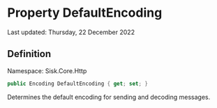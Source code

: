 # Property DefaultEncoding
Last updated: Thursday, 22 December 2022

## Definition
Namespace: Sisk.Core.Http

```csharp
public Encoding DefaultEncoding { get; set; }
```

Determines the default encoding for sending and decoding messages.

